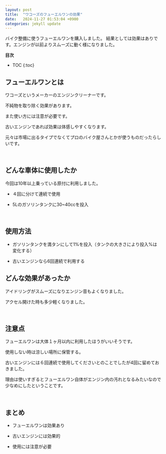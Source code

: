 ```yaml
---
layout: post
title:  "ワコーズのフューエルワンの効果"
date:   2024-11-27 01:53:04 +0900
categories: jekyll update
---
```

バイク整備に使うフューエルワンを購入しました。
結果としては効果はありです。エンジンが以前よりスムーズに動く様になりました。

**目次**
* TOC
{:toc}

## フューエルワンとは

ワコーズというメーカーのエンジンクリーナーです。

不純物を取り除く効果があります。

また使い方には注意が必要です。

古いエンジンであれば効果は体感しやすくなります。

元々は市場に出るタイプでなくてプロのバイク屋さんとかが使うものだったらしいです。

<br>

## どんな車体に使用したか

今回は10年以上乗っている原付に利用しました。

* ４回に分けて連続で使用

* 5Lのガソリンタンクに30~40ccを投入

<br>

## 使用方法

* ガソリンタンクを満タンにして1%を投入（タンクの大きさにより投入%は変化する）

* 古いエンジンなら6回連続で利用する

## どんな効果があったか

アイドリングがスムーズになりエンジン音もよくなりました。

アクセル開けた時も多少軽くなりました。

<br>

## 注意点

フューエルワンは大体１ヶ月以内に利用したほうがいいそうです。

使用しない時は涼しい場所に保管する。

古いエンジンには６回連続で使用してくださいとのことでしたが4回に留めておきました。

理由は使いすぎるとフューエルワン自体がエンジン内の汚れとなるみたいなので少なめにしたということです。

<br>

## まとめ

* フューエルワンは効果あり

* 古いエンジンには効果的

* 使用には注意が必要


